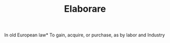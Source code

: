 ---
title: Elaborare
letter: E
permalink: "/definitions/bld-elaborare.html"
body: In old European law* To gain, acquire, or purchase, as by labor and Industry
published_at: '2018-07-07'
source: Black's Law Dictionary 2nd Ed (1910)
layout: post
---